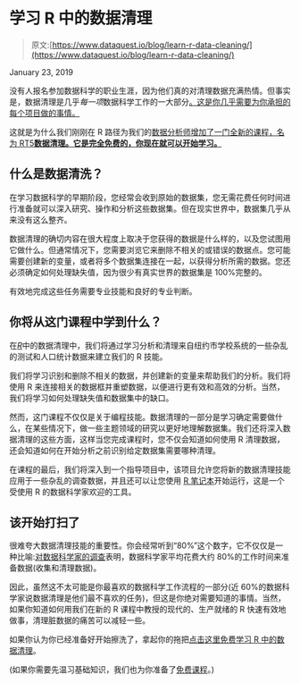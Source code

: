 # 学习 R 中的数据清理

> 原文:[https://www.dataquest.io/blog/learn-r-data-cleaning/](https://www.dataquest.io/blog/learn-r-data-cleaning/)

January 23, 2019

没有人报名参加数据科学的职业生涯，因为他们真的对清理数据充满热情。但事实是，数据清理是几乎*每一项*数据科学工作的一大部分[。这是你几乎需要为你承担的每个项目做的事情。](https://www.theanalysisfactor.com/preparing-data-analysis/)

这就是为什么我们刚刚在 R 路径为我们的[数据分析师增加了一门全新的课程，名为 RT5](https://www.dataquest.io/path/data-analyst-r)[**数据清理。它是完全免费的，你现在就可以开始学习。**](https://www.dataquest.io/course/r-data-cleaning/)

## 什么是数据清洗？

在学习数据科学的早期阶段，您经常会收到原始的数据集，您无需花费任何时间进行准备就可以深入研究、操作和分析这些数据集。但在现实世界中，数据集几乎从来没有这么整齐。

数据清理的确切内容在很大程度上取决于您获得的数据是什么样的，以及您试图用它做什么。但通常情况下，您需要浏览它来删除不相关的或错误的数据点。您可能需要创建新的变量，或者将多个数据集连接在一起，以获得分析所需的数据。您还必须确定如何处理缺失值，因为很少有真实世界的数据集是 100%完整的。

有效地完成这些任务需要专业技能和良好的专业判断。

## 你将从这门课程中学到什么？

在[*R*](https://www.dataquest.io/course/r-data-cleaning/)中的数据清理中，我们将通过学习分析和清理来自纽约市学校系统的一些杂乱的测试和人口统计数据来建立我们的 R 技能。

我们将学习识别和删除不相关的数据，并创建新的变量来帮助我们的分析。我们将使用 R 来连接相关的数据框并重塑数据，以便进行更有效和高效的分析。当然，我们将学习如何处理缺失值和数据集中的缺口。

然而，这门课程不仅仅是关于编程技能。数据清理的一部分是学习确定需要做什么，在某些情况下，做一些主题领域的研究以更好地理解数据集。我们还将深入数据清理的这些方面，这样当您完成课程时，您不仅会知道如何使用 R 清理数据，还会知道如何在开始分析之前识别给定数据集需要哪种清理。

在课程的最后，我们将深入到一个指导项目中，该项目允许您将新的数据清理技能应用于一些杂乱的调查数据，并且还可以让您使用 [R 笔记本](https://bookdown.org/yihui/rmarkdown/notebook.html)开始运行，这是一个受使用 R 的数据科学家欢迎的工具。

## 该开始打扫了

很难夸大数据清理技能的重要性。你会经常听到“80%”这个数字，它不仅仅是一种比喻:[对数据科学家的调查](https://www.forbes.com/sites/gilpress/2016/03/23/data-preparation-most-time-consuming-least-enjoyable-data-science-task-survey-says/#b7b40b26f637)表明，数据科学家平均花费大约 80%的工作时间来准备数据(收集和清理数据)。

因此，虽然这不太可能是你最喜欢的数据科学工作流程的一部分(近 60%的数据科学家说数据清理是他们最不喜欢的任务)，但这是你绝对需要知道的事情。当然，如果你知道如何用我们在新的 R 课程中教授的现代的、生产就绪的 R 快速有效地做事，清理脏数据的痛苦可以减轻一些。

如果你认为你已经准备好开始擦洗了，拿起你的拖把[点击这里免费学习 R 中的数据清理](https://www.dataquest.io/course/r-data-cleaning/)。

(如果你需要先温习基础知识，我们也为你准备了[免费课程](https://www.dataquest.io/course/introduction-to-data-analysis-in-r/)。)